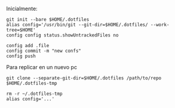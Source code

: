 Inicialmente:
```
git init --bare $HOME/.dotfiles
alias config='/usr/bin/git --git-dir=$HOME/.dotfiles/ --work-tree=$HOME'
config config status.showUntrackedFiles no

config add .file
config commit -m "new confs"
config push
```

Para replicar en un nuevo pc
```
git clone --separate-git-dir=$HOME/.dotfiles /path/to/repo $HOME/.dotfiles-tmp

rm -r ~/.dotfiles-tmp
alias config='...'
```


